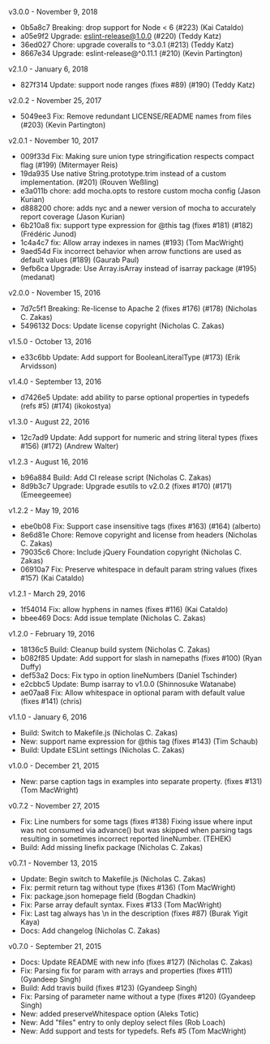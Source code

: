 v3.0.0 - November 9, 2018

- 0b5a8c7 Breaking: drop support for Node < 6 (#223) (Kai Cataldo)
- a05e9f2 Upgrade: eslint-release@1.0.0 (#220) (Teddy Katz)
- 36ed027 Chore: upgrade coveralls to ^3.0.1 (#213) (Teddy Katz)
- 8667e34 Upgrade: eslint-release@^0.11.1 (#210) (Kevin Partington)

v2.1.0 - January 6, 2018

- 827f314 Update: support node ranges (fixes #89) (#190) (Teddy Katz)

v2.0.2 - November 25, 2017

- 5049ee3 Fix: Remove redundant LICENSE/README names from files (#203) (Kevin
  Partington)

v2.0.1 - November 10, 2017

- 009f33d Fix: Making sure union type stringification respects compact flag
  (#199) (Mitermayer Reis)
- 19da935 Use native String.prototype.trim instead of a custom implementation.
  (#201) (Rouven Weßling)
- e3a011b chore: add mocha.opts to restore custom mocha config (Jason Kurian)
- d888200 chore: adds nyc and a newer version of mocha to accurately report
  coverage (Jason Kurian)
- 6b210a8 fix: support type expression for @this tag (fixes #181) (#182)
  (Frédéric Junod)
- 1c4a4c7 fix: Allow array indexes in names (#193) (Tom MacWright)
- 9aed54d Fix incorrect behavior when arrow functions are used as default values
  (#189) (Gaurab Paul)
- 9efb6ca Upgrade: Use Array.isArray instead of isarray package (#195) (medanat)

v2.0.0 - November 15, 2016

- 7d7c5f1 Breaking: Re-license to Apache 2 (fixes #176) (#178) (Nicholas C.
  Zakas)
- 5496132 Docs: Update license copyright (Nicholas C. Zakas)

v1.5.0 - October 13, 2016

- e33c6bb Update: Add support for BooleanLiteralType (#173) (Erik Arvidsson)

v1.4.0 - September 13, 2016

- d7426e5 Update: add ability to parse optional properties in typedefs (refs #5)
  (#174) (ikokostya)

v1.3.0 - August 22, 2016

- 12c7ad9 Update: Add support for numeric and string literal types (fixes #156)
  (#172) (Andrew Walter)

v1.2.3 - August 16, 2016

- b96a884 Build: Add CI release script (Nicholas C. Zakas)
- 8d9b3c7 Upgrade: Upgrade esutils to v2.0.2 (fixes #170) (#171) (Emeegeemee)

v1.2.2 - May 19, 2016

- ebe0b08 Fix: Support case insensitive tags (fixes #163) (#164) (alberto)
- 8e6d81e Chore: Remove copyright and license from headers (Nicholas C. Zakas)
- 79035c6 Chore: Include jQuery Foundation copyright (Nicholas C. Zakas)
- 06910a7 Fix: Preserve whitespace in default param string values (fixes #157)
  (Kai Cataldo)

v1.2.1 - March 29, 2016

- 1f54014 Fix: allow hyphens in names (fixes #116) (Kai Cataldo)
- bbee469 Docs: Add issue template (Nicholas C. Zakas)

v1.2.0 - February 19, 2016

- 18136c5 Build: Cleanup build system (Nicholas C. Zakas)
- b082f85 Update: Add support for slash in namepaths (fixes #100) (Ryan Duffy)
- def53a2 Docs: Fix typo in option lineNumbers (Daniel Tschinder)
- e2cbbc5 Update: Bump isarray to v1.0.0 (Shinnosuke Watanabe)
- ae07aa8 Fix: Allow whitespace in optional param with default value (fixes
  #141) (chris)

v1.1.0 - January 6, 2016

- Build: Switch to Makefile.js (Nicholas C. Zakas)
- New: support name expression for @this tag (fixes #143) (Tim Schaub)
- Build: Update ESLint settings (Nicholas C. Zakas)

v1.0.0 - December 21, 2015

- New: parse caption tags in examples into separate property. (fixes #131) (Tom
  MacWright)

v0.7.2 - November 27, 2015

- Fix: Line numbers for some tags (fixes #138) Fixing issue where input was not
  consumed via advance() but was skipped when parsing tags resulting in
  sometimes incorrect reported lineNumber. (TEHEK)
- Build: Add missing linefix package (Nicholas C. Zakas)

v0.7.1 - November 13, 2015

- Update: Begin switch to Makefile.js (Nicholas C. Zakas)
- Fix: permit return tag without type (fixes #136) (Tom MacWright)
- Fix: package.json homepage field (Bogdan Chadkin)
- Fix: Parse array default syntax. Fixes #133 (Tom MacWright)
- Fix: Last tag always has \n in the description (fixes #87) (Burak Yigit Kaya)
- Docs: Add changelog (Nicholas C. Zakas)

v0.7.0 - September 21, 2015

- Docs: Update README with new info (fixes #127) (Nicholas C. Zakas)
- Fix: Parsing fix for param with arrays and properties (fixes #111) (Gyandeep
  Singh)
- Build: Add travis build (fixes #123) (Gyandeep Singh)
- Fix: Parsing of parameter name without a type (fixes #120) (Gyandeep Singh)
- New: added preserveWhitespace option (Aleks Totic)
- New: Add "files" entry to only deploy select files (Rob Loach)
- New: Add support and tests for typedefs. Refs #5 (Tom MacWright)
